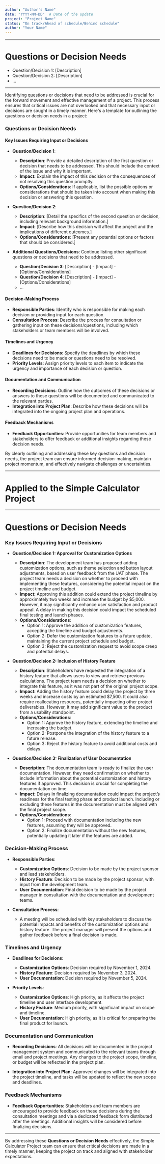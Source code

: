 ```yaml
---
author: "Author's Name"
date: "YYYY-MM-DD"  # Date of the update
project: "Project Name"
status: "On track/Ahead of schedule/Behind schedule"
author: "Your Name"
---
```

---
# Questions or Decision Needs

- Question/Decision 1: [Description]
- Question/Decision 2: [Description]
- ...

---
Identifying questions or decisions that need to be addressed is crucial for the forward movement and effective management of a project. This process ensures that critical issues are not overlooked and that necessary input or decisions are sought in a timely manner. Here's a template for outlining the questions or decision needs in a project:

### Questions or Decision Needs

#### Key Issues Requiring Input or Decisions
- **Question/Decision 1**:
  - **Description**: Provide a detailed description of the first question or decision that needs to be addressed. This should include the context of the issue and why it is important.
  - **Impact**: Explain the impact of this decision or the consequences of not resolving this question promptly.
  - **Options/Considerations**: If applicable, list the possible options or considerations that should be taken into account when making this decision or answering this question.

- **Question/Decision 2**:
  - **Description**: [Detail the specifics of the second question or decision, including relevant background information.]
  - **Impact**: [Describe how this decision will affect the project and the implications of different outcomes.]
  - **Options/Considerations**: [Present any potential options or factors that should be considered.]

- **Additional Questions/Decisions**: Continue listing other significant questions or decisions that need to be addressed.
  - **Question/Decision 3**: [Description] - [Impact] - [Options/Considerations]
  - **Question/Decision 4**: [Description] - [Impact] - [Options/Considerations]
  - ...

#### Decision-Making Process
- **Responsible Parties**: Identify who is responsible for making each decision or providing input for each question.
- **Consultation Process**: Describe the process for consultation or gathering input on these decisions/questions, including which stakeholders or team members will be involved.

#### Timelines and Urgency
- **Deadlines for Decisions**: Specify the deadlines by which these decisions need to be made or questions need to be resolved.
- **Priority Levels**: Assign priority levels to each item to indicate the urgency and importance of each decision or question.

#### Documentation and Communication
- **Recording Decisions**: Outline how the outcomes of these decisions or answers to these questions will be documented and communicated to the relevant parties.
- **Integration into Project Plan**: Describe how these decisions will be integrated into the ongoing project plan and operations.

#### Feedback Mechanisms
- **Feedback Opportunities**: Provide opportunities for team members and stakeholders to offer feedback or additional insights regarding these decision needs.

By clearly outlining and addressing these key questions and decision needs, the project team can ensure informed decision-making, maintain project momentum, and effectively navigate challenges or uncertainties.

---
# Applied to the Simple Calculator Project 

---
# Questions or Decision Needs

### Key Issues Requiring Input or Decisions

- **Question/Decision 1: Approval for Customization Options**
  - **Description**: The development team has proposed adding customization options, such as theme selection and button layout adjustments, based on user feedback from the UAT phase. The project team needs a decision on whether to proceed with implementing these features, considering the potential impact on the project timeline and budget.
  - **Impact**: Approving this addition could extend the project timeline by approximately two weeks and increase the budget by $5,000. However, it may significantly enhance user satisfaction and product appeal. A delay in making this decision could impact the scheduled final testing and launch phases.
  - **Options/Considerations**: 
    - Option 1: Approve the addition of customization features, accepting the timeline and budget adjustments.
    - Option 2: Defer the customization features to a future update, maintaining the current project schedule and budget.
    - Option 3: Reject the customization request to avoid scope creep and potential delays.

- **Question/Decision 2: Inclusion of History Feature**
  - **Description**: Stakeholders have requested the integration of a history feature that allows users to view and retrieve previous calculations. The project team needs a decision on whether to integrate this feature, as it was not part of the original project scope.
  - **Impact**: Adding the history feature could delay the project by three weeks and increase costs by an estimated $7,500. It could also require reallocating resources, potentially impacting other project deliverables. However, it may add significant value to the product from a usability standpoint.
  - **Options/Considerations**:
    - Option 1: Approve the history feature, extending the timeline and increasing the budget.
    - Option 2: Postpone the integration of the history feature to a future release.
    - Option 3: Reject the history feature to avoid additional costs and delays.

- **Question/Decision 3: Finalization of User Documentation**
  - **Description**: The documentation team is ready to finalize the user documentation. However, they need confirmation on whether to include information about the potential customization and history features if approved. This decision is crucial for completing the documentation on time.
  - **Impact**: Delays in finalizing documentation could impact the project’s readiness for the final testing phase and product launch. Including or excluding these features in the documentation must be aligned with the final project scope.
  - **Options/Considerations**:
    - Option 1: Proceed with documentation including the new features, assuming they will be approved.
    - Option 2: Finalize documentation without the new features, potentially updating it later if the features are added.

### Decision-Making Process

- **Responsible Parties**:
  - **Customization Options**: Decision to be made by the project sponsor and lead stakeholders.
  - **History Feature**: Decision to be made by the project sponsor, with input from the development team.
  - **User Documentation**: Final decision to be made by the project manager in consultation with the documentation and development teams.

- **Consultation Process**:
  - A meeting will be scheduled with key stakeholders to discuss the potential impacts and benefits of the customization options and history feature. The project manager will present the options and gather feedback before a final decision is made.

### Timelines and Urgency

- **Deadlines for Decisions**:
  - **Customization Options**: Decision required by November 1, 2024.
  - **History Feature**: Decision required by November 3, 2024.
  - **User Documentation**: Decision required by November 5, 2024.

- **Priority Levels**:
  - **Customization Options**: High priority, as it affects the project timeline and user interface development.
  - **History Feature**: Medium priority, with significant impact on scope and timeline.
  - **User Documentation**: High priority, as it is critical for preparing the final product for launch.

### Documentation and Communication

- **Recording Decisions**: All decisions will be documented in the project management system and communicated to the relevant teams through email and project meetings. Any changes to the project scope, timeline, or budget will be reflected in the project plan.
  
- **Integration into Project Plan**: Approved changes will be integrated into the project timeline, and tasks will be updated to reflect the new scope and deadlines.

### Feedback Mechanisms

- **Feedback Opportunities**: Stakeholders and team members are encouraged to provide feedback on these decisions during the consultation meetings and via a dedicated feedback form distributed after the meetings. Additional insights will be considered before finalizing decisions.

---

By addressing these **Questions or Decision Needs** effectively, the Simple Calculator Project team can ensure that critical decisions are made in a timely manner, keeping the project on track and aligned with stakeholder expectations.
